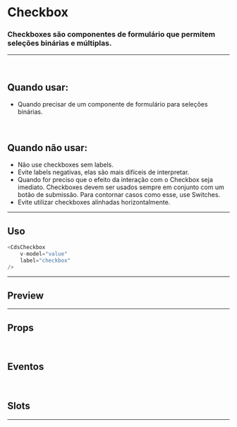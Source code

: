 # Checkbox

### Checkboxes são componentes de formulário que permitem seleções binárias e múltiplas.
---
<br>

## Quando usar:
- Quando precisar de um componente de formulário para seleções binárias.

<br>

## Quando não usar:
- Não use checkboxes sem labels.
- Evite labels negativas, elas são mais difíceis de interpretar.
- Quando for preciso que o efeito da interação com o Checkbox seja imediato. Checkboxes devem ser usados sempre em conjunto com um botão de submissão. Para contornar casos como esse, use Switches.
- Evite utilizar checkboxes alinhadas horizontalmente.

---

## Uso

```js
<CdsCheckbox
	v-model="value"
	label="checkbox"
/>
```

---

## Preview

<PreviewBuilder
	:args
	component="CdsCheckbox"
	:events
/>

---

## Props

<APITable
	name="CdsCheckbox"
	section="props"
/>
<br>

## Eventos

<APITable
	name="CdsCheckbox"
	section="events"
/>
<br>

## Slots

<APITable
	name="CdsCheckbox"
	section="slots"
/>

---

<script setup>
import { ref } from 'vue';
import CdsCheckbox from '@/components/Checkbox.vue';

const events = [
	'update:modelValue',
	'update:indeterminate'
];

const args = ref({
	label: 'Checkbox',
	modelValue: false,
	indeterminate: false,
	disabled: false,
	prominent: false,
	variant: 'green',
});
</script>
